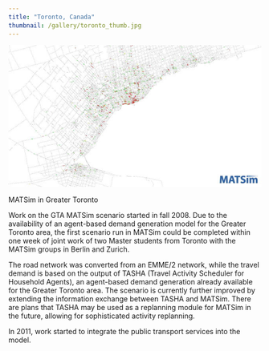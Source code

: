 ```yaml
---
title: "Toronto, Canada"
thumbnail: /gallery/toronto_thumb.jpg
---
```



![MATSim in Greater Toronto](toronto_1.jpg)
<p class="caption">MATSim in Greater Toronto</p>

Work on the GTA MATSim scenario started in fall 2008. Due to the availability of an agent-based demand generation model for the Greater Toronto area, the first scenario run in MATSim could be completed within one week of joint work of two Master students from Toronto with the MATSim groups in Berlin and Zurich.

The road network was converted from an EMME/2 network, while the travel demand is based on the output of TASHA (Travel Activity Scheduler for Household Agents), an agent-based demand generation already available for the Greater Toronto area. The scenario is currently further improved by extending the information exchange between TASHA and MATSim. There are plans that TASHA may be used as a replanning module for MATSim in the future, allowing for sophisticated activity replanning.

In 2011, work started to integrate the public transport services into the model.


